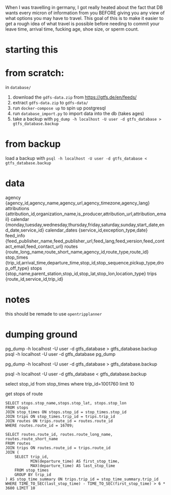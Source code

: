 When I was travelling in germany, I got really heated about the fact that DB wants every micron of information from you BEFORE giving you any view of what options you may have to travel. This goal of this is to make it easier to get a rough idea of what travel is possible before needing to commit your leave time, arrival time, fucking age, shoe size, or sperm count.


# starting this

# from scratch:
in `database/`
1. download the `gdfs-data.zip` from https://gtfs.de/en/feeds/
2. extract `gdfs-data.zip` to `gdfs-data/`
3. run `docker-compose up` to spin up postgresql
4. run `database_import.py` to import data into the db (takes ages)
5. take a backup with `pg_dump -h localhost -U user -d gtfs_database > gtfs_database.backup`

# from backup
load a backup with `psql -h localhost -U user -d gtfs_database < gtfs_database.backup`


# data
agency	{agency_id,agency_name,agency_url,agency_timezone,agency_lang}
attributions	{attribution_id,organization_name,is_producer,attribution_url,attribution_email}
calendar	{monday,tuesday,wednesday,thursday,friday,saturday,sunday,start_date,end_date,service_id}
calendar_dates	{service_id,exception_type,date}
feed_info	{feed_publisher_name,feed_publisher_url,feed_lang,feed_version,feed_contact_email,feed_contact_url}
routes	{route_long_name,route_short_name,agency_id,route_type,route_id}
stop_times	{trip_id,arrival_time,departure_time,stop_id,stop_sequence,pickup_type,drop_off_type}
stops	{stop_name,parent_station,stop_id,stop_lat,stop_lon,location_type}
trips	{route_id,service_id,trip_id}



# notes
this should be remade to use `opentripplanner`

# dumping ground
pg_dump -h localhost -U user -d gtfs_database > gtfs_database.backup
psql -h localhost -U user -d gtfs_database
pg_dump

pg_dump -h localhost -U user -d gtfs_database > gtfs_database.backup

psql -h localhost -U user -d gtfs_database < gtfs_database.backup



select stop_id from stop_times where trip_id=1001760 limit 10

get stops of route
```
SELECT stops.stop_name,stops.stop_lat, stops.stop_lon  
FROM stops
JOIN stop_times ON stops.stop_id = stop_times.stop_id
JOIN trips ON stop_times.trip_id = trips.trip_id
JOIN routes ON trips.route_id = routes.route_id
WHERE routes.route_id = 16709;
```

```
SELECT routes.route_id, routes.route_long_name, routes.route_short_name
FROM routes
JOIN trips ON routes.route_id = trips.route_id
JOIN (
    SELECT trip_id,
           MIN(departure_time) AS first_stop_time,
           MAX(departure_time) AS last_stop_time
    FROM stop_times
    GROUP BY trip_id
) AS stop_time_summary ON trips.trip_id = stop_time_summary.trip_id
WHERE TIME_TO_SEC(last_stop_time) - TIME_TO_SEC(first_stop_time) > 6 * 3600 LIMIT 10
```

